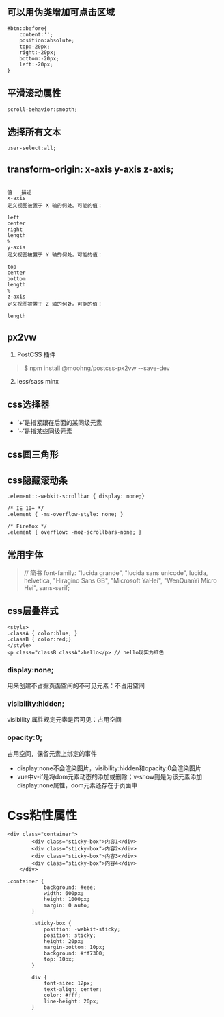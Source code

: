 ## 可以用伪类增加可点击区域
    #btn::before{
        content:'';
        position:absolute;
        top:-20px;
        right:-20px;
        bottom:-20px;
        left:-20px;
    }

## 平滑滚动属性

    scroll-behavior:smooth;

## 选择所有文本

    user-select:all;


## transform-origin: x-axis y-axis z-axis;
```

值	描述
x-axis	
定义视图被置于 X 轴的何处。可能的值：

left
center
right
length
%
y-axis	
定义视图被置于 Y 轴的何处。可能的值：

top
center
bottom
length
%
z-axis	
定义视图被置于 Z 轴的何处。可能的值：

length
```


## px2vw

1. PostCSS 插件
> $ npm install @moohng/postcss-px2vw --save-dev

2. less/sass minx 

## css选择器

- ‘+’是指紧跟在后面的某同级元素
- ‘~’是指某些同级元素

## css画三角形

## css隐藏滚动条

    .element::-webkit-scrollbar { display: none;}

    /* IE 10+ */
    .element { -ms-overflow-style: none; }

    /* Firefox */
    .element { overflow: -moz-scrollbars-none; }

## 常用字体

> // 简书
> font-family: "lucida grande", "lucida sans unicode", lucida, helvetica, "Hiragino Sans GB", "Microsoft YaHei", "WenQuanYi Micro Hei", sans-serif;


## css层叠样式
```
<style> 
.classA { color:blue; } 
.classB { color:red;}
</style>
<p class="classB classA">hello</p> // hello现实为红色
````

### display:none;
用来创建不占据页面空间的不可见元素：不占用空间
### visibility:hidden;
visibility 属性规定元素是否可见：占用空间
### opacity:0;
占用空间，保留元素上绑定的事件

- display:none不会渲染图片，visibility:hidden和opacity:0会渲染图片
- vue中v-if是将dom元素动态的添加或删除；v-show则是为该元素添加display:none属性，dom元素还存在于页面中


# Css粘性属性

```
<div class="container">
        <div class="sticky-box">内容1</div>
        <div class="sticky-box">内容2</div>
        <div class="sticky-box">内容3</div>
        <div class="sticky-box">内容4</div>
    </div>
```

```
.container {
            background: #eee;
            width: 600px;
            height: 1000px;
            margin: 0 auto;
        }

        .sticky-box {
            position: -webkit-sticky;
            position: sticky;
            height: 20px;
            margin-bottom: 10px;
            background: #ff7300;
            top: 10px;
        }

        div {
            font-size: 12px;
            text-align: center;
            color: #fff;
            line-height: 20px;
        }
```

